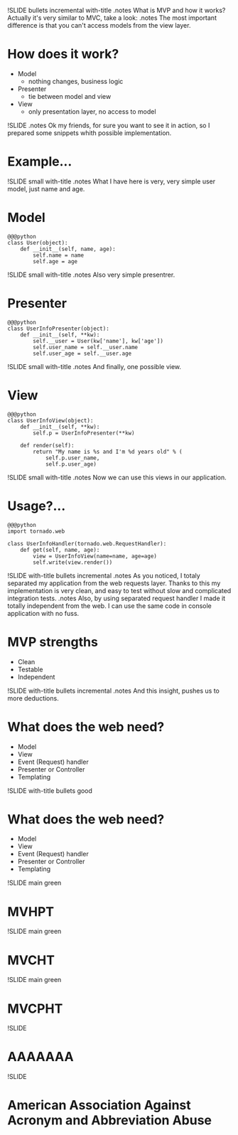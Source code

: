 !SLIDE bullets incremental with-title
.notes What is MVP and how it works? Actually it's very similar to MVC, take a look:
.notes The most important difference is that you can't access models from the view layer.
# How does it work?

* Model 
    - nothing changes, business logic
* Presenter 
    - tie between model and view
* View 
    - only presentation layer, no access to model

!SLIDE
.notes Ok my friends, for sure you want to see it in action, so I prepared some snippets whith possible implementation.
# Example...

!SLIDE small with-title
.notes What I have here is very, very simple user model, just name and age. 
# Model

    @@@python
	class User(object):
	    def __init__(self, name, age):
	        self.name = name
		    self.age = age

!SLIDE small with-title
.notes Also very simple presentrer.
# Presenter

    @@@python
	class UserInfoPresenter(object):
        def __init__(self, **kw):
            self.__user = User(kw['name'], kw['age'])
			self.user_name = self.__user.name
			self.user_age = self.__user.age
			
!SLIDE small with-title
.notes And finally, one possible view. 
# View

    @@@python
	class UserInfoView(object):
	    def __init__(self, **kw):
	        self.p = UserInfoPresenter(**kw)
	  
	    def render(self):
	        return "My name is %s and I'm %d years old" % (
			    self.p.user_name,
				self.p.user_age)

!SLIDE small with-title
.notes Now we can use this views in our application. 
# Usage?...

    @@@python
	import tornado.web
	
	class UserInfoHandler(tornado.web.RequestHandler):
	    def get(self, name, age):
		    view = UserInfoView(name=name, age=age)
			self.write(view.render())

!SLIDE with-title bullets incremental
.notes As you noticed, I totaly separated my application from the web requests layer. Thanks to this my implementation is very clean, and easy to test without slow and complicated integration tests.
.notes Also, by using separated request handler I made it totally independent from the web. I can use the same code in console application with no fuss.  
# MVP strengths

* Clean
* Testable
* Independent

!SLIDE with-title bullets incremental
.notes And this insight, pushes us to more deductions. 
# What does the web need?

* Model
* View
* Event (Request) handler
* Presenter or Controller
* Templating

!SLIDE with-title bullets good
# What does the web need?

* Model
* View
* Event (Request) handler
* Presenter or Controller
* Templating

!SLIDE main green
# MVHPT

!SLIDE main green
# MVCHT

!SLIDE main green
# MVCPHT

!SLIDE
# AAAAAAA

!SLIDE
# American Association Against Acronym and Abbreviation Abuse

